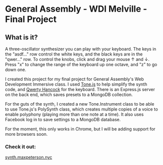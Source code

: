 # General Assembly - WDI Melville - Final Project

## What is it?
A three-oscillator synthesizer you can play with your keyboard. The keys in the "asdf..." row control the white keys, and the black keys are in the "qwer..." row. To control the knobs, click and drag your mouse &uarr; and &darr;. Press "x" to change the range of the keyboard up one octave, and "z" to go down one.

I created this project for my final project for General Assembly's Web Development Immersive class. I used [Tone.js](https://github.com/Tonejs/Tone.js) to help simplify the synth code, and [Qwerty Hancock](https://github.com/stuartmemo/qwerty-hancock) for the keyboard. There is an Express.js server on the back end, which saves presets to a MongoDB collection.

For the guts of the synth, I created a new Tone.Instrument class to be able to use Tone.js's PolySynth class, which creates multiple copies of a voice to enable polyphony (playing more than one note at a time). It also uses Facebook log in to save settings to a MongoDB database.

For the moment, this only works in Chrome, but I will be adding support for more browsers soon.

### Check it out:
[synth.maxpeterson.nyc](http://synth.maxpeterson.nyc)

